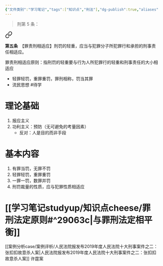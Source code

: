 ```yaml
---
{"文件类别":"学习笔记","tags":["知识点","刑法"],"dg-publish":true,"aliases":["罪刑相称原则","罪刑相当原则","罪刑均衡原则"],"permalink":"/学习笔记studyup/知识点cheese/罪刑相适应原则/","dgPassFrontmatter":true,"created":"2024-09-23T10:05:29.993+08:00","updated":"2024-10-30T12:06:03.762+08:00"}
---
```


>刑第 5 条：
<div class="transclusion internal-embed is-loaded"><a class="markdown-embed-link" href="////#t5" aria-label="Open link"><svg xmlns="http://www.w3.org/2000/svg" width="24" height="24" viewBox="0 0 24 24" fill="none" stroke="currentColor" stroke-width="2" stroke-linecap="round" stroke-linejoin="round" class="svg-icon lucide-link"><path d="M10 13a5 5 0 0 0 7.54.54l3-3a5 5 0 0 0-7.07-7.07l-1.72 1.71"></path><path d="M14 11a5 5 0 0 0-7.54-.54l-3 3a5 5 0 0 0 7.07 7.07l1.71-1.71"></path></svg></a><div class="markdown-embed">



**第五条**　【罪责刑相适应】刑罚的轻重，应当与犯罪分子所犯罪行和承担的刑事责任相适应。 

</div></div>


罪责刑相适应原则：指刑罚的轻重要与行为人所犯罪行的轻重和刑事责任的大小相适应
- 轻罪轻罚，重罪重罚，罪刑相称，罚当其罪
- 流民思想 #待学 
# 理论基础
1. 报应主义
2. 功利主义：预防（无可避免的考量因素）
	- 反对：人是目的而非手段
# 基本内容
1. 有罪当罚，无罪不罚
2. 轻罪轻罚，重罪重罚
3. 一罪一罚，数罪并罚
4. 刑罚裁量的性质，应与犯罪性质相适应
# [[学习笔记studyup/知识点cheese/罪刑法定原则#^29063c\|与罪刑法定相平衡]]

[[案例分析case/案例评析/人民法院报发布2019年度人民法院十大刑事案件之二：张扣扣故意杀人案\|人民法院报发布2019年度人民法院十大刑事案件之二：张扣扣故意杀人案]]
许霆案